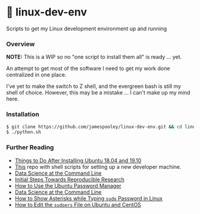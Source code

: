 # 🐧 linux-dev-env

Scripts to get my Linux development environment up and running

### Overview

**NOTE:** This is a WIP so no "one script to install them all" is ready ... yet.

An attempt to get most of the software I need to get my work done centralized in one place.

I've yet to make the switch to Z shell, and the evergreen bash is still
my shell of choice. However, this may be a mistake ... I can't make up my mind here.

### Installation

```bash
$ git clone https://github.com/jamespooley/linux-dev-env.git && cd linux-dev-env
$ ./python.sh
```

### Further Reading

* [Things to Do After Installing Ubuntu 18.04 and 19.10](https://itsfoss.com/things-to-do-after-installing-ubuntu-18-04/)
* [This](https://github.com/donnemartin/dev-setup) repo with shell scripts
for setting up a new developer machine.
* [Data Science at the Command Line](https://www.datascienceatthecommandline.com/)
* [Initial Steps Towards Reproducible Research](https://kbroman.org/steps2rr/)
* [How to Use the Ubuntu Password Manager](https://www.lifewire.com/guide-to-seahorse-tool-2196541)
* [Data Science at the Command Line](https://www.datascienceatthecommandline.com/)
* [How to Show Asterisks while Typing `sudo` Password in Linux](https://www.tecmint.com/show-asterisks-sudo-password-in-linux/)
* [How to Edit the `sudoers` File on Ubuntu and CentOS](https://www.digitalocean.com/community/tutorials/how-to-edit-the-sudoers-file-on-ubuntu-and-centos)

